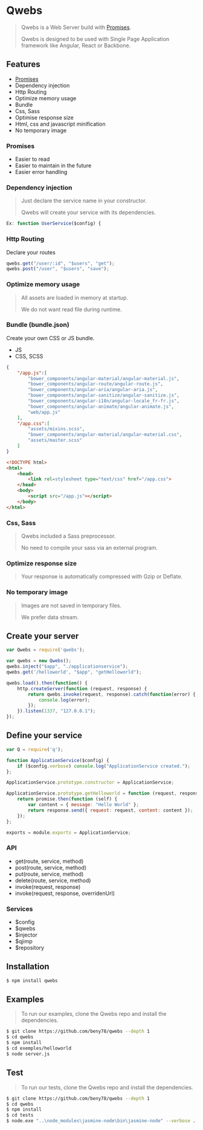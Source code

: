 # Qwebs
> Qwebs is a Web Server build with [Promises](https://www.npmjs.com/package/q).
> 
> Qwebs is designed to be used with Single Page Application framework like Angular, React or Backbone.

## Features

  * [Promises](https://www.npmjs.com/package/q)
  * Dependency injection
  * Http Routing
  * Optimize memory usage
  * Bundle
  * Css, Sass
  * Optimise response size
  * Html, css and javascript minification
  * No temporary image
  
### Promises

  * Easier to read
  * Easier to maintain in the future
  * Easier error handling

### Dependency injection

> Just declare the service name in your constructor.
> 
> Qwebs will create your service with its dependencies.

```js
Ex: function UserService($config) {
```

### Http Routing

Declare your routes

```js
qwebs.get("/user/:id", "$users", "get"); 
qwebs.post("/user", "$users", "save");
```

### Optimize memory usage

> All assets are loaded in memory at startup.
> 
> We do not want read file during runtime.

### Bundle (bundle.json)

Create your own CSS or JS bundle.

 * JS
 * CSS, SCSS

```json
{
    "/app.js":[
        "bower_components/angular-material/angular-material.js",
        "bower_components/angular-route/angular-route.js",
        "bower_components/angular-aria/angular-aria.js",
        "bower_components/angular-sanitize/angular-sanitize.js",
        "bower_components/angular-i18n/angular-locale_fr-fr.js",
        "bower_components/angular-animate/angular-animate.js",
        "web/app.js"
    ],
    "/app.css":[
        "assets/mixins.scss",
        "bower_components/angular-material/angular-material.css",
        "assets/master.scss"
    ]   
}
```

```html
<!DOCTYPE html>
<html>
    <head>
        <link rel=stylesheet type="text/css" href="/app.css">
    </head>
    <body>
        <script src="/app.js"></script>
    </body>
</html>
```

### Css, Sass

> Qwebs included a Sass preprocessor.
> 
> No need to compile your sass via an external program.

### Optimize response size

> Your response is automatically compressed with Gzip or Deflate.

### No temporary image

> Images are not saved in temporary files.
> 
> We prefer data stream.

## Create your server

```js
var Qwebs = require('qwebs');

var qwebs = new Qwebs();
qwebs.inject("$app", "./applicationservice");
qwebs.get('/helloworld', "$app", "getHelloworld"); 

qwebs.load().then(function() {
    http.createServer(function (request, response) {
        return qwebs.invoke(request, response).catch(function(error) {
            console.log(error);
        });
    }).listen(1337, "127.0.0.1");
});
```

## Define your service

```js
var Q = require('q');

function ApplicationService($config) {
    if ($config.verbose) console.log("ApplicationService created.");
};

ApplicationService.prototype.constructor = ApplicationService;

ApplicationService.prototype.getHelloworld = function (request, response, promise) {
    return promise.then(function (self) {
        var content = { message: "Hello World" };
        return response.send({ request: request, content: content });
    });
};

exports = module.exports = ApplicationService;
```

### API

  * get(route, service, method)
  * post(route, service, method)
  * put(route, service, method)
  * delete(route, service, method)
  * invoke(request, response)
  * invoke(request, response, overridenUrl)
  
### Services

  * $config
  * $qwebs
  * $injector
  * $qjimp
  * $repository 
  
## Installation

```bash
$ npm install qwebs
```

## Examples

> To run our examples, clone the Qwebs repo and install the dependencies.

```bash
$ git clone https://github.com/beny78/qwebs --depth 1
$ cd qwebs
$ npm install
$ cd exemples/helloworld
$ node server.js
```

## Test

> To run our tests, clone the Qwebs repo and install the dependencies.

```bash
$ git clone https://github.com/beny78/qwebs --depth 1
$ cd qwebs
$ npm install
$ cd tests
$ node.exe "..\node_modules\jasmine-node\bin\jasmine-node" --verbose .
```